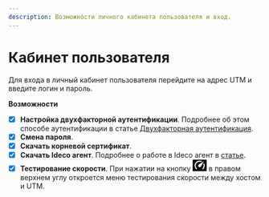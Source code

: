 ```yaml
---
description: Возможности личного кабинета пользователя и вход. 
---
```


# Кабинет пользователя

Для входа в личный кабинет пользователя перейдите на адрес UTM и введите логин и пароль.

**Возможности**

* [x] **Настройка двухфакторной аутентификации**. Подробнее об этом способе аутентификации в статье [Двухфакторная аутентификация](settings/users/two-factor-authentication.md).
* [x] **Смена пароля**. 
* [x] **Скачать корневой сертификат**. 
* [x] **Скачать Ideco агент**. Подробнее о работе в Ideco агент в [статье](settings/users/ideco-agent.md).
* [x] **Тестирование скорости**. При нажатии на кнопку ![](../../../.gitbook/assets/icon-test.png) в правом верхнем углу откроется меню тестирования скорости между хостом и UTM. 
